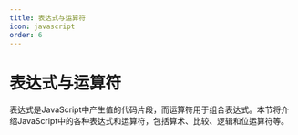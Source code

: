```yaml
---
title: 表达式与运算符
icon: javascript
order: 6
---
```


# 表达式与运算符

表达式是JavaScript中产生值的代码片段，而运算符用于组合表达式。本节将介绍JavaScript中的各种表达式和运算符，包括算术、比较、逻辑和位运算符等。

